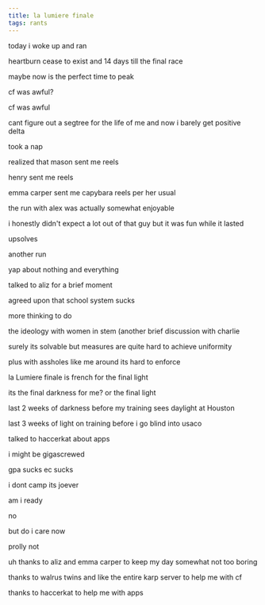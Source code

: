 ```yaml
---
title: la lumiere finale
tags: rants
---
```


today i woke up and ran

heartburn cease to exist and 14 days till the final race

maybe now is the perfect time to peak

cf was awful?

cf was awful

cant figure out a segtree for the life of me and now i barely get positive delta

took a nap

realized that mason sent me reels

henry sent me reels

emma carper sent me capybara reels per her usual

the run with alex was actually somewhat enjoyable

i honestly didn't expect a lot out of that guy but it was fun while it lasted

upsolves

another run

yap about nothing and everything

talked to aliz for a brief moment

agreed upon that school system sucks

more thinking to do

the ideology with women in stem (another brief discussion with charlie

surely its solvable but measures are quite hard to achieve uniformity

plus with assholes like me around its hard to enforce

la Lumiere finale is french for the final light

its the final darkness for me? or the final light

last 2 weeks of darkness before my training sees daylight at Houston

last 3 weeks of light on training before i go blind into usaco

talked to haccerkat about apps

i might be gigascrewed

gpa sucks ec sucks

i dont camp its joever

am i ready

no

but do i care now

prolly not

uh thanks to aliz and emma carper to keep my day somewhat not too boring

thanks to walrus twins and like the entire karp server to help me with cf

thanks to haccerkat to help me with apps
